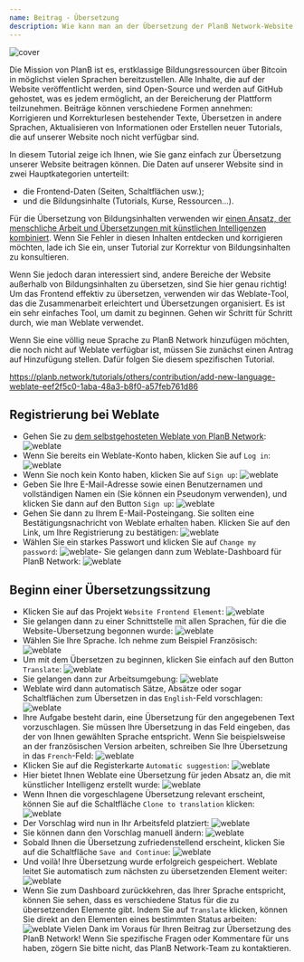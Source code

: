 ```yaml
---
name: Beitrag - Übersetzung
description: Wie kann man an der Übersetzung der PlanB Network-Website teilnehmen?
---
```

![cover](assets/cover.webp)

Die Mission von PlanB ist es, erstklassige Bildungsressourcen über Bitcoin in möglichst vielen Sprachen bereitzustellen. Alle Inhalte, die auf der Website veröffentlicht werden, sind Open-Source und werden auf GitHub gehostet, was es jedem ermöglicht, an der Bereicherung der Plattform teilzunehmen. Beiträge können verschiedene Formen annehmen: Korrigieren und Korrekturlesen bestehender Texte, Übersetzen in andere Sprachen, Aktualisieren von Informationen oder Erstellen neuer Tutorials, die auf unserer Website noch nicht verfügbar sind.

In diesem Tutorial zeige ich Ihnen, wie Sie ganz einfach zur Übersetzung unserer Website beitragen können. Die Daten auf unserer Website sind in zwei Hauptkategorien unterteilt:
- die Frontend-Daten (Seiten, Schaltflächen usw.);
- und die Bildungsinhalte (Tutorials, Kurse, Ressourcen...).

Für die Übersetzung von Bildungsinhalten verwenden wir [einen Ansatz, der menschliche Arbeit und Übersetzungen mit künstlichen Intelligenzen kombiniert](https://github.com/Asi0Flammeus/LLM-Translator). Wenn Sie Fehler in diesen Inhalten entdecken und korrigieren möchten, lade ich Sie ein, unser Tutorial zur Korrektur von Bildungsinhalten zu konsultieren.

Wenn Sie jedoch daran interessiert sind, andere Bereiche der Website außerhalb von Bildungsinhalten zu übersetzen, sind Sie hier genau richtig! Um das Frontend effektiv zu übersetzen, verwenden wir das Weblate-Tool, das die Zusammenarbeit erleichtert und Übersetzungen organisiert. Es ist ein sehr einfaches Tool, um damit zu beginnen. Gehen wir Schritt für Schritt durch, wie man Weblate verwendet.

Wenn Sie eine völlig neue Sprache zu PlanB Network hinzufügen möchten, die noch nicht auf Weblate verfügbar ist, müssen Sie zunächst einen Antrag auf Hinzufügung stellen. Dafür folgen Sie diesem spezifischen Tutorial.

https://planb.network/tutorials/others/contribution/add-new-language-weblate-eef2f5c0-1aba-48a3-b8f0-a57feb761d86



## Registrierung bei Weblate

- Gehen Sie zu [dem selbstgehosteten Weblate von PlanB Network](https://weblate.planb.network/):
![weblate](assets/01.webp)
- Wenn Sie bereits ein Weblate-Konto haben, klicken Sie auf `Log in`:
![weblate](assets/02.webp)
- Wenn Sie noch kein Konto haben, klicken Sie auf `Sign up`:
![weblate](assets/03.webp)
- Geben Sie Ihre E-Mail-Adresse sowie einen Benutzernamen und vollständigen Namen ein (Sie können ein Pseudonym verwenden), und klicken Sie dann auf den Button `Sign up`:
![weblate](assets/04.webp)
- Gehen Sie dann zu Ihrem E-Mail-Posteingang. Sie sollten eine Bestätigungsnachricht von Weblate erhalten haben. Klicken Sie auf den Link, um Ihre Registrierung zu bestätigen:
![weblate](assets/05.webp)
- Wählen Sie ein starkes Passwort und klicken Sie auf `Change my password`:
![weblate](assets/06.webp)- Sie gelangen dann zum Weblate-Dashboard für PlanB Network: 
![weblate](assets/07.webp)

## Beginn einer Übersetzungssitzung

- Klicken Sie auf das Projekt `Website Frontend Element`:
![weblate](assets/08.webp)
- Sie gelangen dann zu einer Schnittstelle mit allen Sprachen, für die die Website-Übersetzung begonnen wurde:
![weblate](assets/09.webp)
- Wählen Sie Ihre Sprache. Ich nehme zum Beispiel Französisch:
![weblate](assets/10.webp)
- Um mit dem Übersetzen zu beginnen, klicken Sie einfach auf den Button `Translate`:
![weblate](assets/11.webp)
- Sie gelangen dann zur Arbeitsumgebung:
![weblate](assets/12.webp)
- Weblate wird dann automatisch Sätze, Absätze oder sogar Schaltflächen zum Übersetzen in das `English`-Feld vorschlagen: ![weblate](assets/13.webp)
- Ihre Aufgabe besteht darin, eine Übersetzung für den angegebenen Text vorzuschlagen. Sie müssen Ihre Übersetzung in das Feld eingeben, das der von Ihnen gewählten Sprache entspricht. Wenn Sie beispielsweise an der französischen Version arbeiten, schreiben Sie Ihre Übersetzung in das `French`-Feld: ![weblate](assets/14.webp)
- Klicken Sie auf die Registerkarte `Automatic suggestion`: ![weblate](assets/15.webp)
- Hier bietet Ihnen Weblate eine Übersetzung für jeden Absatz an, die mit künstlicher Intelligenz erstellt wurde: ![weblate](assets/16.webp)
- Wenn Ihnen die vorgeschlagene Übersetzung relevant erscheint, können Sie auf die Schaltfläche `Clone to translation` klicken: ![weblate](assets/17.webp)
- Der Vorschlag wird nun in Ihr Arbeitsfeld platziert: ![weblate](assets/18.webp)
- Sie können dann den Vorschlag manuell ändern: ![weblate](assets/19.webp)
- Sobald Ihnen die Übersetzung zufriedenstellend erscheint, klicken Sie auf die Schaltfläche `Save and Continue`: ![weblate](assets/20.webp)
- Und voilà! Ihre Übersetzung wurde erfolgreich gespeichert. Weblate leitet Sie automatisch zum nächsten zu übersetzenden Element weiter: ![weblate](assets/21.webp)
- Wenn Sie zum Dashboard zurückkehren, das Ihrer Sprache entspricht, können Sie sehen, dass es verschiedene Status für die zu übersetzenden Elemente gibt. Indem Sie auf `Translate` klicken, können Sie direkt an den Elementen eines bestimmten Status arbeiten: ![weblate](assets/22.webp)
Vielen Dank im Voraus für Ihren Beitrag zur Übersetzung des PlanB Network! Wenn Sie spezifische Fragen oder Kommentare für uns haben, zögern Sie bitte nicht, das PlanB Network-Team zu kontaktieren.